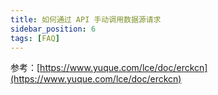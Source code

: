 ```yaml
---
title: 如何通过 API 手动调用数据源请求
sidebar_position: 6
tags: [FAQ]
---
```

参考：[https://www.yuque.com/lce/doc/erckcn](https://www.yuque.com/lce/doc/erckcn)